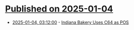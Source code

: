 # [Published on 2025-01-04](index.md)

* [2025-01-04, 03:12:00](https://soylentnews.org/article.pl?sid=25/01/03/1433237&from=rss) - [Indiana Bakery Uses C64 as POS](https://soylentnews.org/article.pl?sid=25/01/03/1433237&from=rss)
